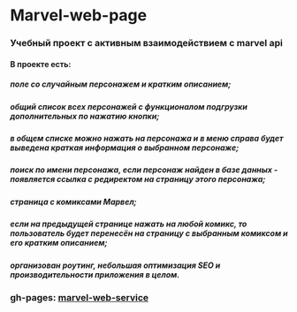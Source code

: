 # Marvel-web-page

### Учебный проект с активным взаимодействием с marvel api

#### В проекте есть: 
##### поле со случайным персонажем и кратким описанием;
##### общий список всех персонажей с функционалом подгрузки дополнительных по нажатию кнопки;
##### в общем списке можно нажать на персонажа и в меню справа будет выведена краткая информация о выбранном персонаже;
##### поиск по имени персонажа, если персонаж найден в базе данных - появляется ссылка с редиректом на страницу этого персонажа;
##### страница с комиксами Марвел;
##### если на предыдущей странице нажать на любой комикс, то пользователь будет перенесён на страницу с выбранным комиксом и его кратким описанием;
##### организован роутинг, небольшая оптимизация SEO и производительности приложения в целом.

### gh-pages: [marvel-web-service](https://borodinalexandr.github.io/marvel-web-service/)

